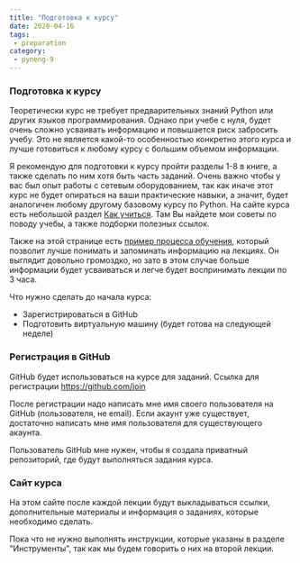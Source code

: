 ```yaml
---
title: "Подготовка к курсу"
date: 2020-04-16
tags:
 - preparation
category:
 - pyneng-9
---
```


### Подготовка к курсу

Теоретически курс не требует предварительных знаний Python или других языков программирования. Однако при учебе с нуля, будет очень сложно усваивать информацию и повышается риск забросить учебу. Это не является какой-то особенностью конкретно этого курса и лучше готовиться к любому курсу с большим объемом информации.

Я рекомендую для подготовки к курсу пройти разделы 1-8 в книге, а также сделать по ним хотя быть часть заданий. Очень важно чтобы у вас был опыт работы с сетевым оборудованием, так как иначе этот курс не будет опираться на ваши практические навыки, а значит, будет аналогичен любому другому базовому курсу по Python. На сайте курса есть небольшой раздел [Как учиться](https://pyneng.github.io/docs/learning/). Там Вы найдете мои советы по поводу учебы, а также подборки полезных ссылок.

Также на этой странице есть [пример процесса обучения](https://pyneng.github.io/docs/learning_sequence/), который позволит лучше понимать и запоминать информацию на лекциях.
Он выглядит довольно громоздко, но зато в этом случае больше информации будет усваиваться и легче будет воспринимать лекции по 3 часа.


Что нужно сделать до начала курса:

* Зарегистрироваться в GitHub
* Подготовить виртуальную машину (будет готова на следующей неделе)


### Регистрация в GitHub

GitHub будет использоваться на курсе для заданий. Ссылка для регистрации https://github.com/join

После регистрации надо написать мне имя своего пользователя на GitHub (пользователя, не email). Если акаунт уже существует, достаточно написать мне имя пользователя для существующего акаунта.

Пользователь GitHub мне нужен, чтобы я создала приватный репозиторий, где будут выполняться задания курса.


### Сайт курса

На этом сайте после каждой лекции будут выкладываться ссылки, дополнительные материалы и информация о заданиях, которые необходимо сделать.

Пока что не нужно выполнять инструкции, которые указаны в разделе "Инструменты", так как мы будем говорить о них на второй лекции.


